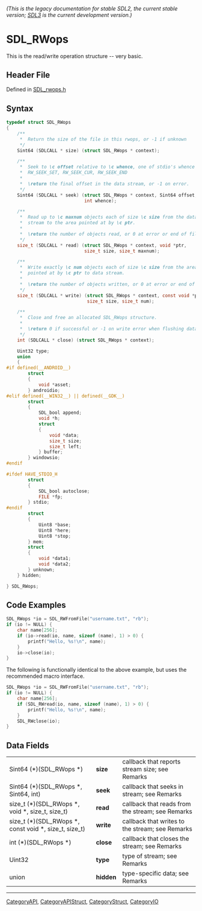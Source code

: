 ###### (This is the legacy documentation for stable SDL2, the current stable version; [SDL3](https://wiki.libsdl.org/SDL3/) is the current development version.)
# SDL_RWops

This is the read/write operation structure -- very basic.

## Header File

Defined in [SDL_rwops.h](https://github.com/libsdl-org/SDL/blob/SDL2/include/SDL_rwops.h)

## Syntax

```c
typedef struct SDL_RWops
{
    /**
     *  Return the size of the file in this rwops, or -1 if unknown
     */
    Sint64 (SDLCALL * size) (struct SDL_RWops * context);

    /**
     *  Seek to \c offset relative to \c whence, one of stdio's whence values:
     *  RW_SEEK_SET, RW_SEEK_CUR, RW_SEEK_END
     *
     *  \return the final offset in the data stream, or -1 on error.
     */
    Sint64 (SDLCALL * seek) (struct SDL_RWops * context, Sint64 offset,
                             int whence);

    /**
     *  Read up to \c maxnum objects each of size \c size from the data
     *  stream to the area pointed at by \c ptr.
     *
     *  \return the number of objects read, or 0 at error or end of file.
     */
    size_t (SDLCALL * read) (struct SDL_RWops * context, void *ptr,
                             size_t size, size_t maxnum);

    /**
     *  Write exactly \c num objects each of size \c size from the area
     *  pointed at by \c ptr to data stream.
     *
     *  \return the number of objects written, or 0 at error or end of file.
     */
    size_t (SDLCALL * write) (struct SDL_RWops * context, const void *ptr,
                              size_t size, size_t num);

    /**
     *  Close and free an allocated SDL_RWops structure.
     *
     *  \return 0 if successful or -1 on write error when flushing data.
     */
    int (SDLCALL * close) (struct SDL_RWops * context);

    Uint32 type;
    union
    {
#if defined(__ANDROID__)
        struct
        {
            void *asset;
        } androidio;
#elif defined(__WIN32__) || defined(__GDK__)
        struct
        {
            SDL_bool append;
            void *h;
            struct
            {
                void *data;
                size_t size;
                size_t left;
            } buffer;
        } windowsio;
#endif

#ifdef HAVE_STDIO_H
        struct
        {
            SDL_bool autoclose;
            FILE *fp;
        } stdio;
#endif
        struct
        {
            Uint8 *base;
            Uint8 *here;
            Uint8 *stop;
        } mem;
        struct
        {
            void *data1;
            void *data2;
        } unknown;
    } hidden;

} SDL_RWops;
```

## Code Examples

```c++
SDL_RWops *io = SDL_RWFromFile("username.txt", "rb");
if (io != NULL) {
    char name[256];
    if (io->read(io, name, sizeof (name), 1) > 0) {
        printf("Hello, %s!\n", name);
    }
    io->close(io);
}
```

The following is functionally identical to the above example, but uses the recommended macro interface.

```c++
SDL_RWops *io = SDL_RWFromFile("username.txt", "rb");
if (io != NULL) {
    char name[256];
    if (SDL_RWread(io, name, sizeof (name), 1) > 0) {
        printf("Hello, %s!\n", name);
    }
    SDL_RWclose(io);
}
```

## Data Fields

|                                                       |            |                                                  |
| ----------------------------------------------------- | ---------- | ------------------------------------------------ |
| Sint64 (*)(SDL_RWops *)                               | **size**   | callback that reports stream size; see Remarks   |
| Sint64 (*)(SDL_RWops *, Sint64, int)                  | **seek**   | callback that seeks in stream; see Remarks       |
| size_t (*)(SDL_RWops *, void *, size_t, size_t)       | **read**   | callback that reads from the stream; see Remarks |
| size_t (*)(SDL_RWops *, const void *, size_t, size_t) | **write**  | callback that writes to the stream; see Remarks  |
| int (*)(SDL_RWops *)                                  | **close**  | callback that closes the stream; see Remarks     |
| Uint32                                                | **type**   | type of stream; see Remarks                      |
| union                                                 | **hidden** | type-specific data; see Remarks                  |

----
[CategoryAPI](CategoryAPI), [CategoryAPIStruct](CategoryAPIStruct), [CategoryStruct](CategoryStruct), [CategoryIO](CategoryIO)


